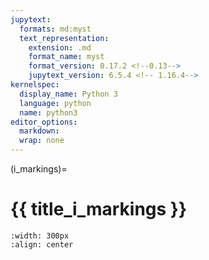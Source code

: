 ```yaml
---
jupytext:
  formats: md:myst
  text_representation:
    extension: .md
    format_name: myst
    format_version: 0.17.2 <!--0.13-->
    jupytext_version: 6.5.4 <!-- 1.16.4-->
kernelspec:
  display_name: Python 3
  language: python
  name: python3
editor_options: 
  markdown: 
  wrap: none
---
```

(i_markings)=
# {{ title_i_markings }}

```{figure} ../03_images/03_image_files/00_coming_soon.png
:width: 300px
:align: center
```